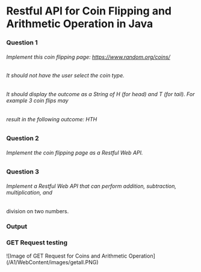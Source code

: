 # Restful API for Coin Flipping and Arithmetic Operation in Java

### **Question 1**
###### Implement this coin flipping page: https://www.random.org/coins/
###### It should not have the user select the coin type.
###### It should display the outcome as a String of H (for head) and T (for tail). For example 3 coin flips may
###### result in the following outcome: HTH

### **Question 2**
###### Implement the coin flipping page as a Restful Web API.

### **Question 3**
###### Implement a Restful Web API that can perform addition, subtraction, multiplication, and
division on two numbers.

### **Output**
### GET Request testing

![Image of GET Request for Coins and Arithmetic Operation] (/A1/WebContent/images/getall.PNG)
